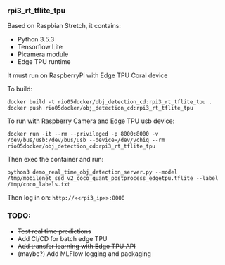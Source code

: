 ### rpi3_rt_tflite_tpu
Based on Raspbian Stretch, it contains:

* Python 3.5.3
* Tensorflow Lite
* Picamera module
* Edge TPU runtime

It must run on RaspberryPi with Edge TPU Coral device

To build: 

```console
docker build -t rio05docker/obj_detection_cd:rpi3_rt_tflite_tpu .
docker push rio05docker/obj_detection_cd:rpi3_rt_tflite_tpu
```

To run with Raspberry Camera and Edge TPU usb device:

```console
docker run -it --rm --privileged -p 8000:8000 -v /dev/bus/usb:/dev/bus/usb --device=/dev/vchiq --rm rio05docker/obj_detection_cd:rpi3_rt_tflite_tpu
```

Then exec the container and run: 

```console
python3 demo_real_time_obj_detection_server.py --model /tmp/mobilenet_ssd_v2_coco_quant_postprocess_edgetpu.tflite --label /tmp/coco_labels.txt
```

Then log in on: `http://<<rpi3_ip>>:8000`

### TODO: 
* ~~Test real time predictions~~
* Add CI/CD for batch edge TPU
* ~~Add transfer learning with Edge TPU API~~
* (maybe?) Add MLFlow logging and packaging
